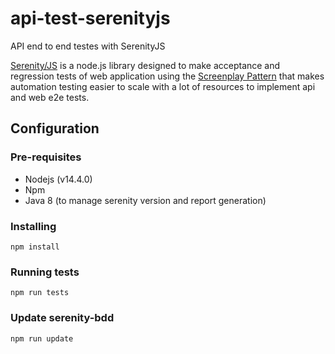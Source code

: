 # api-test-serenityjs
API end to end testes with SerenityJS

[Serenity/JS](https://serenity-js.org/handbook) is a node.js library designed to make acceptance and regression tests of web application using the [Screenplay Pattern](http://serenity-js.org/design/screenplay-pattern.html) that makes automation testing easier to scale with a lot of resources to implement api and web e2e tests.

## Configuration

### Pre-requisites
* Nodejs (v14.4.0)
* Npm
* Java 8 (to manage serenity version and report generation)

### Installing
```
npm install
```

### Running tests

```
npm run tests
```

### Update serenity-bdd

```
npm run update
```
